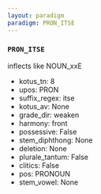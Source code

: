 ```yaml
---
layout: paradigm
paradigm: PRON_ITSE
---
```

### ` PRON_ITSE `

inflects like NOUN_xxE
* kotus_tn: 8
* upos: PRON
* suffix_regex: itse
* kotus_av: None
* grade_dir: weaken
* harmony: front
* possessive: False
* stem_diphthong: None
* deletion: None
* plurale_tantum: False
* clitics: False
* pos: PRONOUN
* stem_vowel: None
